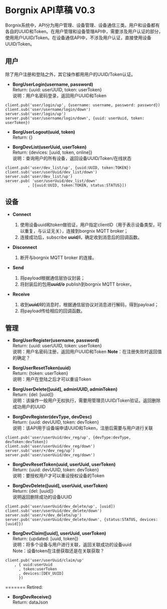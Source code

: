Borgnix API草稿 V0.3
===================

Borgnix系统中，API分为用户管理、设备管理、设备通信三类。用户和设备都有各自的UUID和Token。在用户管理和设备管理API中，需要涉及用户认证的部分，使用用户UUID/Token。在设备通信API中，不涉及用户认证，直接使用设备UUID/Token。

用户
------------
除了用户注册和登陆之外，其它操作都用用户的UUID/Token认证。

- **BorgUserLogin(username, password)**  
Return: {uuid: userUUID, token: userToken}  
说明：用户名密码登录，返回用户UUID和Token  
```
client.pub('user/login/up', {username: username, password: password})
client.sub('user/username/login/down')
server.sub('user/login/up')
server.pub('user/username/login/down', {uuid: userUuid, token: userToken})
```

- **BorgUserLogout(uuid, token)**  
Return: {}  


- **BorgDevList(userUuid, userToken)**  
Return: {devices: [uuid, token, online]}  
说明：查询用户的所有设备，返回设备UUID/Token/在线状态  
```
client.pub('user/dev_list/up', {uuid:UUID, token:TOKEN})
client.sub('user/userUuid/dev_list/down')
server.sub('user/dev_list/up')
server.pub( 'user/userUuid/dev_list/down'
          , [{uuid:UUID, token:TOKEN, status:STATUS}])
```


设备
------------


- **Connect**

  1. 使用设备uuid和token做验证，用户指定clientID（用于表示设备类型，可以重复，与认证无关），连接到borgnix MQTT broker；
  2. 连接成功后，subscribe ***uuid/i***，确定收到消息后的回调函数。

- **Disconnect**

  1. 断开与borgnix MQTT broker 的连接。

- **Send**

  1. 将payload根据通信层协议封装；
  2. 将封装后的包用***uuid/o*** publish到borgnix MQTT broker。

- **Receive**

  1. 收到***uuid/i***的消息时，根据通信层协议对消息进行解码，得到payload；
  2. 将payload传给相应的回调函数。

管理
-----


- **BorgUserRegister(username, password)**  
  Return: {uuid: userUUID, token: userToken}  
  说明：用户名密码注册，返回用户UUID和Token
  **Note**：在注册失败时返回值的确定？


- **BorgUserResetToken(uuid)**  
Return: {token: userToken}  
说明：用户在登陆之后才可以重设Token  


- **BorgUserDelete([uuid], adminUUID, adminToken)**  
Return: {del: [uuid]}  
说明：该操作一般用户无权执行，需要用管理员UUID/Token验证。返回删除成功用户的UUID  

- **BorgDevRegister(devType, devDesc)**  
Return: {uuid: devUUID, token: devToken}  
说明：该API用于设备端申请UUID和Token，注册后需要与用户进行关联   
```
client.pub('user/userUuid/dev_reg/up', {devType:devType, devToken:devToken})
client.sub('user/userUuid/dev_reg/down')
server.sub('user/+/dev_reg/up')
server.pub('user/userUuid/dev_reg/down')
```

- **BorgDevResetToken(uuid, userUuid, userToken)**  
Return: {uuid: devUUID, token: devToken}  
说明：要授权用户才可以重设授权设备的Token  

- **BorgDevDelete([uuid], userUuid, userToken)**  
Return: {del: [uuid]}  
说明返回删除成功的设备UUID  
```
client.pub('user/userUuid/dev_delete/up', [uuid])
client.sub('user/userUuid/dev_delete/down')
server.sub('user/+/dev_delete/up')
server.pub('user/userUuid/dev_delete/down', {status:STATUS, devices:[uuid]})
```

- **BorgDevClaim([uuid], userUuid, userToken)**  
Return: {updated: [uuid, token]}  
说明：将多个设备与用户进行关联，返回关联成功的设备uuid  
Note：设备token在注册获取还是在关联获取？
```
client.pub('user/userUuid/claim/up'
    , { uuid:userUuid
      , token:userToken
      , devices:[DEV_UUID]
      })
```
=======
Retired:
- **BorgDevReceive()**  
Return: dataJson  

